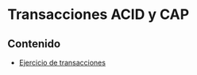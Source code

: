 # Transacciones ACID y CAP

## Contenido

- [Ejercicio de transacciones](Ejercicio_de_transacciones/)
